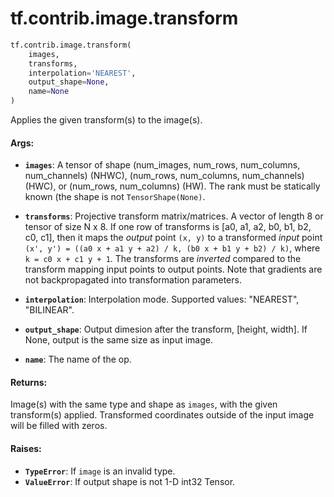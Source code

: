 <div itemscope itemtype="http://developers.google.com/ReferenceObject">
<meta itemprop="name" content="tf.contrib.image.transform" />
<meta itemprop="path" content="Stable" />
</div>

# tf.contrib.image.transform

``` python
tf.contrib.image.transform(
    images,
    transforms,
    interpolation='NEAREST',
    output_shape=None,
    name=None
)
```

Applies the given transform(s) to the image(s).

#### Args:

* <b>`images`</b>: A tensor of shape (num_images, num_rows, num_columns, num_channels)
     (NHWC), (num_rows, num_columns, num_channels) (HWC), or
     (num_rows, num_columns) (HW). The rank must be statically known (the
     shape is not `TensorShape(None)`.
* <b>`transforms`</b>: Projective transform matrix/matrices. A vector of length 8 or
     tensor of size N x 8. If one row of transforms is
     [a0, a1, a2, b0, b1, b2, c0, c1], then it maps the *output* point
     `(x, y)` to a transformed *input* point
     `(x', y') = ((a0 x + a1 y + a2) / k, (b0 x + b1 y + b2) / k)`,
     where `k = c0 x + c1 y + 1`. The transforms are *inverted* compared to
     the transform mapping input points to output points. Note that gradients
     are not backpropagated into transformation parameters.
* <b>`interpolation`</b>: Interpolation mode. Supported values: "NEAREST", "BILINEAR".
* <b>`output_shape`</b>: Output dimesion after the transform, [height, width].
     If None, output is the same size as input image.

* <b>`name`</b>: The name of the op.


#### Returns:

Image(s) with the same type and shape as `images`, with the given
transform(s) applied. Transformed coordinates outside of the input image
will be filled with zeros.


#### Raises:

* <b>`TypeError`</b>: If `image` is an invalid type.
* <b>`ValueError`</b>: If output shape is not 1-D int32 Tensor.